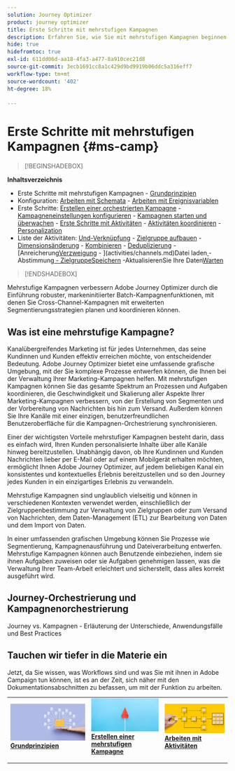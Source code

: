 ```yaml
---
solution: Journey Optimizer
product: journey optimizer
title: Erste Schritte mit mehrstufigen Kampagnen
description: Erfahren Sie, wie Sie mit mehrstufigen Kampagnen beginnen
hide: true
hidefromtoc: true
exl-id: 611dd06d-aa18-4fa3-a477-8a910cec21d8
source-git-commit: 3ecb1691cc8a1c429d9bd9919b06ddc5a316eff7
workflow-type: tm+mt
source-wordcount: '402'
ht-degree: 18%

---
```


# Erste Schritte mit mehrstufigen Kampagnen {#ms-camp}

>[!BEGINSHADEBOX]

**Inhaltsverzeichnis**

* Erste Schritte mit mehrstufigen Kampagnen - [Grundprinzipien](gs-campaign-creation.md)
* Konfiguration: [Arbeiten mit Schemata](ms-schemas.md) - [Arbeiten mit Ereignisvariablen](event-variables.md)
* Erste Schritte: [Erstellen einer orchestrierten Kampagne](create-ms-campaign.md) - [Kampagneneinstellungen konfigurieren](ms-campaign-settings.md) - [Kampagnen starten und überwachen](start-monitor-campaigns.md) - [Erste Schritte mit Aktivitäten](activities/about-activities.md) - [Aktivitäten koordinieren](orchestrate-activities.md) - [Personalization](ms-personalization.md)
* Liste der Aktivitäten: [Und-Verknüpfung](activities/and-join.md) - [Zielgruppe aufbauen](activities/build-audience.md) - [Dimensionsänderung](activities/change-dimension.md) - [Kombinieren](activities/combine.md) - [Deduplizierung](activities/deduplication.md) - [Anreicherung[Verzweigung](activities/load-file.md) - ](activities/channels.md)Datei laden[ ](activities/reconciliation.md) [ ](activities/save-audience.md) [ ](activities/scheduler.md) [ ](activities/split.md) [ ](activities/test.md) [ ](activities/update-data.md) [ ](activities/wait.md) - Abstimmung[ - ZielgruppeSpeichern](activities/enrichment.md) -AktualisierenSie Ihre Daten[Warten](activities/fork.md)

>[!ENDSHADEBOX]

Mehrstufige Kampagnen verbessern Adobe Journey Optimizer durch die Einführung robuster, markeninitiierter Batch-Kampagnenfunktionen, mit denen Sie Cross-Channel-Kampagnen mit erweiterten Segmentierungsstrategien planen und koordinieren können.

## Was ist eine mehrstufige Kampagne?

Kanalübergreifendes Marketing ist für jedes Unternehmen, das seine Kundinnen und Kunden effektiv erreichen möchte, von entscheidender Bedeutung. Adobe Journey Optimizer bietet eine umfassende grafische Umgebung, mit der Sie komplexe Prozesse entwerfen können, die Ihnen bei der Verwaltung Ihrer Marketing-Kampagnen helfen. Mit mehrstufigen Kampagnen können Sie das gesamte Spektrum an Prozessen und Aufgaben koordinieren, die Geschwindigkeit und Skalierung aller Aspekte Ihrer Marketing-Kampagnen verbessern, von der Erstellung von Segmenten und der Vorbereitung von Nachrichten bis hin zum Versand. Außerdem können Sie Ihre Kanäle mit einer einzigen, benutzerfreundlichen Benutzeroberfläche für die Kampagnen-Orchestrierung synchronisieren.

Einer der wichtigsten Vorteile mehrstufiger Kampagnen besteht darin, dass es einfach wird, Ihren Kunden personalisierte Inhalte über alle Kanäle hinweg bereitzustellen. Unabhängig davon, ob Ihre Kundinnen und Kunden Nachrichten lieber per E-Mail oder auf einem Mobilgerät erhalten möchten, ermöglicht Ihnen Adobe Journey Optimizer, auf jedem beliebigen Kanal ein konsistentes und kontextuelles Erlebnis bereitzustellen und so den Journey jedes Kunden in ein einzigartiges Erlebnis zu verwandeln.

Mehrstufige Kampagnen sind unglaublich vielseitig und können in verschiedenen Kontexten verwendet werden, einschließlich der Zielgruppenbestimmung zur Verwaltung von Zielgruppen oder zum Versand von Nachrichten, dem Daten-Management (ETL) zur Bearbeitung von Daten und dem Import von Daten.

In einer umfassenden grafischen Umgebung können Sie Prozesse wie Segmentierung, Kampagnenausführung und Dateiverarbeitung entwerfen. Mehrstufige Kampagnen können auch Benutzende einbeziehen, indem sie ihnen Aufgaben zuweisen oder sie Aufgaben genehmigen lassen, was die Verwaltung Ihrer Team-Arbeit erleichtert und sicherstellt, dass alles korrekt ausgeführt wird.


## Journey-Orchestrierung und Kampagnenorchestrierung

Journey vs. Kampagnen - Erläuterung der Unterschiede, Anwendungsfälle und Best Practices



## Tauchen wir tiefer in die Materie ein

Jetzt, da Sie wissen, was Workflows sind und was Sie mit ihnen in Adobe Campaign tun können, ist es an der Zeit, sich näher mit den Dokumentationsabschnitten zu befassen, um mit der Funktion zu arbeiten.

<table style="table-layout:fixed"><tr style="border: 0;">
<td>
<a href="gs-campaign-creation.md">
<img alt="Zugriff und Verwaltung von Workflows" src="assets/do-not-localize/workflow-access.jpeg">
</a>
<div>
<a href="gs-campaign-creation.md"><strong>Grundprinzipien</strong></a>
</div>
<p>
</td>
<td>
<a href="create-ms-campaign.md">
<img alt="Lead" src="assets/do-not-localize/workflow-create.jpeg">
</a>
<div><a href="create-ms-campaign.md"><strong>Erstellen einer mehrstufigen Kampagne</strong>
</div>
<p>
</td>
<td>
<a href="activities/about-activities.md">
<img alt="Gelegentlich" src="assets/do-not-localize/workflow-activities.jpeg">
</a>
<div>
<a href="activities/about-activities.md"><strong>Arbeiten mit Aktivitäten</strong></a>
</div>
<p></td>
</tr></table>
